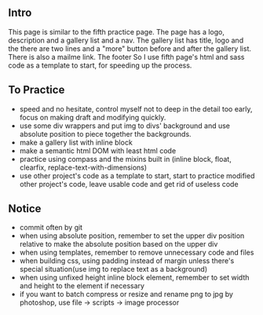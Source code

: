 ## Intro
This page is similar to the fifth practice page. The page has a logo, description and a gallery list and a nav. The gallery list has title, logo and the there are two lines and a "more" button before and after the gallery list. There is also a mailme link. The footer So I use fifth page's html and sass code as a template to start, for speeding up the process.

## To Practice
- speed and no hesitate, control myself not to deep in the detail too early, focus on making draft and modifying quickly.
- use some div wrappers and put img to divs' background and use absolute position to piece together the backgrounds.
- make a gallery list with inline block
- make a semantic html DOM with least html code
- practice using compass and the mixins built in (inline block, float, clearfix, replace-text-with-dimensions)
- use other project's code as a template to start, start to practice modified other project's code, leave usable code and get rid of useless code

## Notice
- commit often by git
- when using absolute position, remember to set the upper div position relative to make the absolute position based on the upper div
- when using templates, remember to remove unnecessary code and files
- when building css, using padding instead of margin unless there's special situation(use img to replace text as a background)
- when using unfixed height inline block element, remember to set width and height to the element if necessary
- if you want to batch compress or resize and rename png to jpg by photoshop, use file -> scripts -> image processor